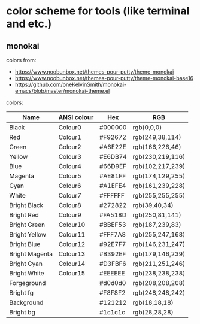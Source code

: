 # color scheme for tools (like terminal and etc.)

## monokai

colors from:

- https://www.noobunbox.net/themes-pour-putty/theme-monokai
- https://www.noobunbox.net/themes-pour-putty/theme-monokai-base16
- https://github.com/oneKelvinSmith/monokai-emacs/blob/master/monokai-theme.el

colors:

| Name		| ANSI colour	| Hex		| RGB			|
|---------------|---------------|---------------|-----------------------|
| Black		| Colour0	| #000000	| rgb(0,0,0)		|
| Red		| Colour1	| #F92672	| rgb(249,38,114) 	|
| Green		| Colour2	| #A6E22E	| rgb(166,226,46)	|
| Yellow	| Colour3	| #E6DB74	| rgb(230,219,116)	|
| Blue		| Colour4	| #66D9EF	| rgb(102,217,239)	|
| Magenta	| Colour5	| #AE81FF	| rgb(174,129,255)	|
| Cyan		| Colour6	| #A1EFE4	| rgb(161,239,228)	|
| White		| Colour7	| #FFFFFF	| rgb(255,255,255)	|
| Bright Black	| Colour8	| #272822	| rgb(39,40,34)		|
| Bright Red	| Colour9	| #FA518D	| rgb(250,81,141)	|
| Bright Green	| Colour10 	| #BBEF53	| rgb(187,239,83)	|
| Bright Yellow	| Colour11	| #FFF7A8	| rgb(255,247,168)	|
| Bright Blue	| Colour12	| #92E7F7	| rgb(146,231,247)	|
| Bright Magenta| Colour13	| #B392EF	| rgb(179,146,239)	|
| Bright Cyan	| Colour14	| #D3FBF6	| rgb(211,251,246)	|
| Bright White	| Colour15	| #EEEEEE	| rgb(238,238,238)	|
| Forgeground	|		| #d0d0d0	| rgb(208,208,208)	|
| Bright fg	|		| #F8F8F2	| rgb(248,248,242)	|
| Background	|		| #121212	| rgb(18,18,18)		|
| Bright bg	|		| #1c1c1c	| rgb(28,28,28)		|
